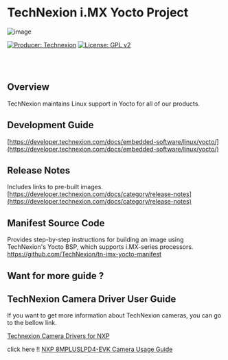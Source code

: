 # TechNexion i.MX Yocto Project

![image](https://github.com/TechNexion-Vision/nxp_imx_tn_bsp/assets/7445644/d2d56957-b301-4def-a906-362fe49ecb6c)

[![Producer: Technexion](https://img.shields.io/badge/Producer-Technexion-blue.svg)](https://www.technexion.com)
[![License: GPL v2](https://img.shields.io/badge/License-GPL%20v2-blue.svg)](https://www.gnu.org/licenses/old-licenses/gpl-2.0.en.html)

<br/><br/>
## Overview
TechNexion maintains Linux support in Yocto for all of our products.

## Development Guide
[https://developer.technexion.com/docs/embedded-software/linux/yocto/](https://developer.technexion.com/docs/embedded-software/linux/yocto/)

## Release Notes
Includes links to pre-built images.<br/>
[https://developer.technexion.com/docs/category/release-notes](https://developer.technexion.com/docs/category/release-notes)

## Manifest Source Code
Provides step-by-step instructions for building an image using TechNexion's Yocto BSP, which supports i.MX-series processors.<br/>
https://github.com/TechNexion/tn-imx-yocto-manifest


## Want for more guide ?
## TechNexion Camera Driver User Guide

If you want to get more information about TechNexion cameras, you can go to the bellow link.

[Technexion Camera Drivers for NXP](https://github.com/TechNexion-Vision/nxp_evk_camera/tree/main)

click here !! [NXP 8MPLUSLPD4-EVK Camera Usage Guide](https://developer.technexion.com/docs/embedded-vision/tevs/usage-guides/nxp/nxp-development-list/yocto-5.0-scarthgap-release/nxp-8mpluslpd4-evk-board-tevs-camera-usage-guide)
